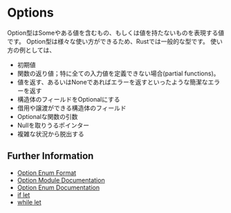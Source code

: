 # Options

Option型はSomeやある値を含むもの、もしくは値を持たないものを表現する値です。
Option型は様々な使い方ができるため、Rustでは一般的な型です。
使い方の例としては、
- 初期値
- 関数の返り値；特に全ての入力値を定義できない場合(partial functions)。
- 値を返す、あるいはNoneであればエラーを返すといったような簡潔なエラーを返す
- 構造体のフィールドをOptionalにする
- 借用や譲渡ができる構造体のフィールド
- Optionalな関数の引数
- Nullを取りうるポインター
- 複雑な状況から脱出する

## Further Information

- [Option Enum Format](https://doc.rust-jp.rs/book-ja/ch10-01-syntax.html#enum%E5%AE%9A%E7%BE%A9%E3%81%A7%E3%81%AF)
- [Option Module Documentation](https://doc.rust-lang.org/std/option/)
- [Option Enum Documentation](https://doc.rust-lang.org/std/option/enum.Option.html)
- [if let](https://doc.rust-jp.rs/rust-by-example-ja/flow_control/if_let.html)
- [while let](https://doc.rust-jp.rs/rust-by-example-ja/flow_control/while_let.html)
